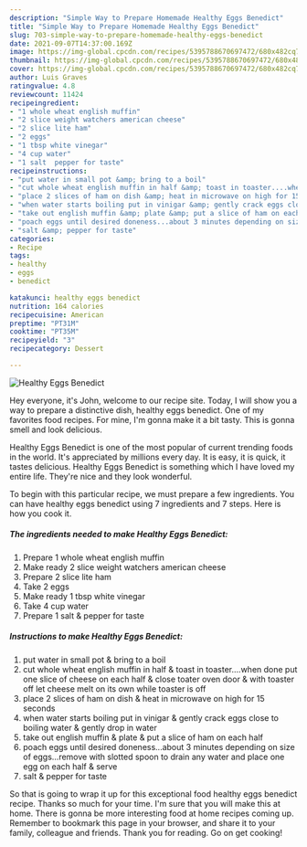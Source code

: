 ```yaml
---
description: "Simple Way to Prepare Homemade Healthy Eggs Benedict"
title: "Simple Way to Prepare Homemade Healthy Eggs Benedict"
slug: 703-simple-way-to-prepare-homemade-healthy-eggs-benedict
date: 2021-09-07T14:37:00.169Z
image: https://img-global.cpcdn.com/recipes/5395788670697472/680x482cq70/healthy-eggs-benedict-recipe-main-photo.jpg
thumbnail: https://img-global.cpcdn.com/recipes/5395788670697472/680x482cq70/healthy-eggs-benedict-recipe-main-photo.jpg
cover: https://img-global.cpcdn.com/recipes/5395788670697472/680x482cq70/healthy-eggs-benedict-recipe-main-photo.jpg
author: Luis Graves
ratingvalue: 4.8
reviewcount: 11424
recipeingredient:
- "1 whole wheat english muffin"
- "2 slice weight watchers american cheese"
- "2 slice lite ham"
- "2 eggs"
- "1 tbsp white vinegar"
- "4 cup water"
- "1 salt  pepper for taste"
recipeinstructions:
- "put water in small pot &amp; bring to a boil"
- "cut whole wheat english muffin in half &amp; toast in toaster....when done put one slice of cheese on each half &amp; close toater oven door &amp; with toaster off let cheese melt on its own while toaster is off"
- "place 2 slices of ham on dish &amp; heat in microwave on high for 15 seconds"
- "when water starts boiling put in vinigar &amp; gently crack eggs close to boiling water &amp; gently drop in water"
- "take out english muffin &amp; plate &amp; put a slice of ham on each half"
- "poach eggs until desired doneness...about 3 minutes depending on size of eggs...remove with slotted spoon to drain any water and place one egg on each half &amp; serve"
- "salt &amp; pepper for taste"
categories:
- Recipe
tags:
- healthy
- eggs
- benedict

katakunci: healthy eggs benedict 
nutrition: 164 calories
recipecuisine: American
preptime: "PT31M"
cooktime: "PT35M"
recipeyield: "3"
recipecategory: Dessert

---
```



![Healthy Eggs Benedict](https://img-global.cpcdn.com/recipes/5395788670697472/680x482cq70/healthy-eggs-benedict-recipe-main-photo.jpg)

Hey everyone, it's John, welcome to our recipe site. Today, I will show you a way to prepare a distinctive dish, healthy eggs benedict. One of my favorites food recipes. For mine, I'm gonna make it a bit tasty. This is gonna smell and look delicious.

Healthy Eggs Benedict is one of the most popular of current trending foods in the world. It's appreciated by millions every day. It is easy, it is quick, it tastes delicious. Healthy Eggs Benedict is something which I have loved my entire life. They're nice and they look wonderful.




To begin with this particular recipe, we must prepare a few ingredients. You can have healthy eggs benedict using 7 ingredients and 7 steps. Here is how you cook it.

<!--inarticleads1-->

##### The ingredients needed to make Healthy Eggs Benedict:

1. Prepare 1 whole wheat english muffin
1. Make ready 2 slice weight watchers american cheese
1. Prepare 2 slice lite ham
1. Take 2 eggs
1. Make ready 1 tbsp white vinegar
1. Take 4 cup water
1. Prepare 1 salt &amp; pepper for taste




<!--inarticleads2-->

##### Instructions to make Healthy Eggs Benedict:

1. put water in small pot &amp; bring to a boil
1. cut whole wheat english muffin in half &amp; toast in toaster....when done put one slice of cheese on each half &amp; close toater oven door &amp; with toaster off let cheese melt on its own while toaster is off
1. place 2 slices of ham on dish &amp; heat in microwave on high for 15 seconds
1. when water starts boiling put in vinigar &amp; gently crack eggs close to boiling water &amp; gently drop in water
1. take out english muffin &amp; plate &amp; put a slice of ham on each half
1. poach eggs until desired doneness...about 3 minutes depending on size of eggs...remove with slotted spoon to drain any water and place one egg on each half &amp; serve
1. salt &amp; pepper for taste




So that is going to wrap it up for this exceptional food healthy eggs benedict recipe. Thanks so much for your time. I'm sure that you will make this at home. There is gonna be more interesting food at home recipes coming up. Remember to bookmark this page in your browser, and share it to your family, colleague and friends. Thank you for reading. Go on get cooking!
